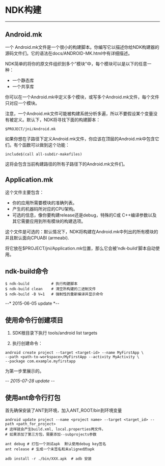 # NDK构建
---

## Android.mk 

一个 Android.mk文件是一个很小的构建脚本。你编写它以描述你给NDK构建器的源码文件们。它的语法在docs/ANDROID-MK.html中有详细描述。

NDK简单的将你的原文件组织到多个”模块”中，每个模块可以是以下的任意一种：

- 一个静态库
- 一个共享库

你可以在一个Android.mk中定义多个模块，或写多个Android.mk文件，每个文件只对应一个模块。

注意，一个Android.mk文件可能被构建系统分析多遍，所以不要假设某个变量没有被定义。默认下，NDK将寻找下面的构建脚本：

    $PROJECT/jni/Android.mk

如果你想在子路径下定义Android.mk文件，你应该在顶层的Android.mk中包含它们。有个函数可以做到这个功能：

    include$(call all-subdir-makefiles)

这将会包含当前构建路径的所有子路径下的Android.mk文件们。


## Application.mk

这个文件主要包含：

- 你的应用所需要模块的准确列表。
- 产生的机器码所对应的CPU架构。
- 可选的信息，像你要构建release还是debug，特殊的C或 C++编译参数以及其它需要应用到所有模块的构建选项。

这个文件是可选的：默认情况下，NDK将构建在Android.mk中列出的所有模块的并且默认面向CPUABI (armeabi).

将它放在$PROJECT/jni/Application.mk位置，那么它会被’ndk-build’脚本自动使用。


## ndk-build命令

    $ ndk-build          # 执行构建脚本
    $ ndk-build clean    # 清空所构建的二进制文件
    $ ndk-build -B V=1   # 强制性的重新编译并显示命令


--* 2015-06-05 update *--

## 使用命令行创建项目

1. SDK根目录下执行 tools/android list targets

2. 执行创建命令：

```
android create project --target <target-id> --name MyFirstApp \
--path <path-to-workspace>/MyFirstApp --activity MyActivity \
--package com.example.myfirstapp
```
<target-id>为第一步里展示的。


-- *2015-07-28 update* --

## 使用ant命令行打包

首先确保安装了ANT到环境，加入ANT_ROOT/bin到环境变量

```
android update project --name <project name> --target <target_id> --path <path_for_project>
# 这样就会产生build.xml, local.properties两文件。
# 如果添加了第三方包，需要添加--subprojects参数

ant debug # 打包一个测试apk  默认使用debug key签名
ant release # 生成一个未签名和未aligned的apk

adb install -r ./bin/XXX.apk  # adb 安装
```
